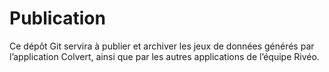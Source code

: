 # Publication
Ce dépôt Git servira à publier et archiver les jeux de données générés par l’application Colvert, ainsi que par les autres applications de l’équipe Rivéo.
